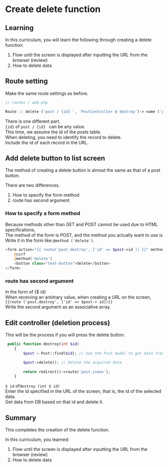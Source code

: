 # Create delete function
## Learning
In this curriculum, you will learn the following through creating a delete function:  
1. Flow until the screen is displayed after inputting the URL from the browser (review)
2. How to delete data

## Route setting
Make the same route settings as before.  

```php
// routes / web.php

Route :: delete ('post / {id} ', 'PostController @ destroy')-> name ('post.destroy'); // Delete processing
```

There is one different part.  
`{id}` of `post / {id} ` can be any value.  
This time, we assume the id of the posts table.  
When deleting, you need to identify the record to delete.  
Include the id of each record in the URL. 

## Add delete button to list screen
The method of creating a delete button is almost the same as that of a post button.

There are two differences.  
1. How to specify the form method
2. route has second argument

### How to specify a form method
Because methods other than GET and POST cannot be used due to HTML specifications,  
The method of the form is POST, and the method you actually want to use is  
Write it in the form like `@method ('delete')`.

```php
<form action="{{ route('post.destroy', ['id' => $post->id ]) }}" method="POST" class="dropdown-item">
    @csrf
    @method('delete')
    <button class="text-button">delete</button>
</form>
```

### route has second argument
In the form of {$ id}  
When receiving an arbitrary value, when creating a URL on the screen,  
`{{route ('post.destroy', ['id' => $post-> id])}}`  
Write the second argument as an associative array. 

## Edit controller (deletion process)
This will be the process if you will press the delete button.

```php
 public function destroy(int $id)
    {
        $post = Post::find($id); // Use the Post model to get data from the posts table with an id that matches $id

        $post->delete(); // Delete the acquired data
 
        return redirect()->route('post.index');
    }
```

`$ id` of` destroy (int $ id) `  
Enter the id specified in the URL of the screen, that is, the id of the selected data.  
Get data from DB based on that id and delete it. 

## Summary
This completes the creation of the delete function.  

In this curriculum, you learned:  
1. Flow until the screen is displayed after inputting the URL from the browser (review)
2. How to delete data